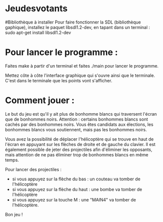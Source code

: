 # Jeudesvotants

#Bibliothèque à installer
Pour faire fonctionner la SDL (bibliothèque gaphique), installez le paquet libsdl1.2-dev, en tapant dans un terminal : 
sudo apt-get install libsdl1.2-dev

# Pour lancer le programme :
Faites make à partir d'un terminal et faites ./main pour lancer le programme.

Mettez côte à côte l'interface graphique qui s'ouvre ainsi que le terminale. C'est dans le terminale que les points vont s'afficher.

# Comment jouer :
Le but du jeu est qu'il y ait plus de bonhomme blancs qui traversent l'écran que de bonhommes noirs. Attention : certains bonhommes blancs sont cachés par des bonhommes noirs. Vous êtes candidats aux élections, les bonhommes blancs vous soutiennent, mais pas les bonhommes noirs.

Vous avez la possibilité de déplacer l'hélicoptère qui se trouve en haut de l'écran en appuyant sur les flèches de droite et de gauche du clavier. Il est également possible de jeter des projectiles afin d'éliminer les opposants, mais attention de ne pas éliminer trop de bonhommes blancs en même temps.

Pour lancer des projectiles :
  - si vous appuyez sur la flèche du bas : un couteau va tomber de l'hélicoptère
  - si vous appuyez sur la flèche du haut : une bombe va tomber de l'hélicoptère
  - si vous appuyez sur la touche M : une "MAIN4" va tomber de l'hélicoptère.
  
Bon jeu !
